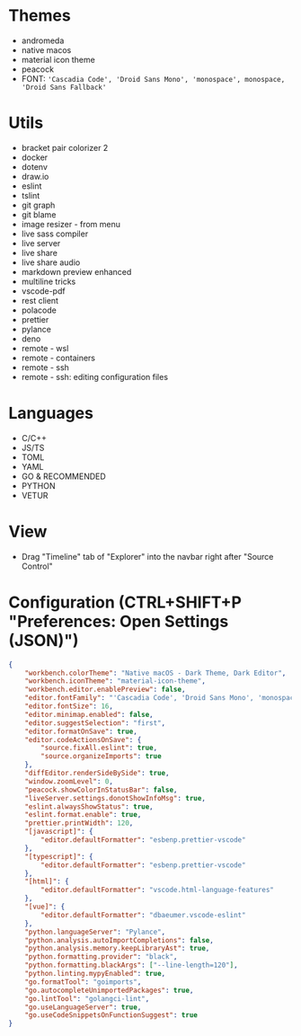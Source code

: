 # Themes
- andromeda
- native macos
- material icon theme
- peacock
- FONT: `'Cascadia Code', 'Droid Sans Mono', 'monospace', monospace, 'Droid Sans Fallback'`

# Utils
- bracket pair colorizer 2
- docker
- dotenv
- draw.io
- eslint
- tslint
- git graph
- git blame
- image resizer - from menu
- live sass compiler
- live server
- live share
- live share audio
- markdown preview enhanced
- multiline tricks
- vscode-pdf
- rest client
- polacode
- prettier
- pylance
- deno
- remote - wsl
- remote - containers
- remote - ssh
- remote - ssh: editing configuration files

# Languages
- C/C++
- JS/TS
- TOML
- YAML
- GO & RECOMMENDED
- PYTHON
- VETUR

# View
- Drag "Timeline" tab of "Explorer" into the navbar right after "Source Control"

# Configuration (CTRL+SHIFT+P "Preferences: Open Settings (JSON)")
```json
{
    "workbench.colorTheme": "Native macOS - Dark Theme, Dark Editor",
    "workbench.iconTheme": "material-icon-theme",
    "workbench.editor.enablePreview": false,
    "editor.fontFamily": "'Cascadia Code', 'Droid Sans Mono', 'monospace', monospace, 'Droid Sans Fallback'",
    "editor.fontSize": 16,
    "editor.minimap.enabled": false,
    "editor.suggestSelection": "first",
    "editor.formatOnSave": true,
    "editor.codeActionsOnSave": {
        "source.fixAll.eslint": true,
        "source.organizeImports": true
    },
    "diffEditor.renderSideBySide": true,
    "window.zoomLevel": 0,
    "peacock.showColorInStatusBar": false,
    "liveServer.settings.donotShowInfoMsg": true,
    "eslint.alwaysShowStatus": true,
    "eslint.format.enable": true,
    "prettier.printWidth": 120,
    "[javascript]": {
        "editor.defaultFormatter": "esbenp.prettier-vscode"
    },
    "[typescript]": {
        "editor.defaultFormatter": "esbenp.prettier-vscode"
    },
    "[html]": {
        "editor.defaultFormatter": "vscode.html-language-features"
    },
    "[vue]": {
        "editor.defaultFormatter": "dbaeumer.vscode-eslint"
    },
    "python.languageServer": "Pylance",
    "python.analysis.autoImportCompletions": false,
    "python.analysis.memory.keepLibraryAst": true,
    "python.formatting.provider": "black",
    "python.formatting.blackArgs": ["--line-length=120"],
    "python.linting.mypyEnabled": true,
    "go.formatTool": "goimports",
    "go.autocompleteUnimportedPackages": true,
    "go.lintTool": "golangci-lint",
    "go.useLanguageServer": true,
    "go.useCodeSnippetsOnFunctionSuggest": true
}
```

